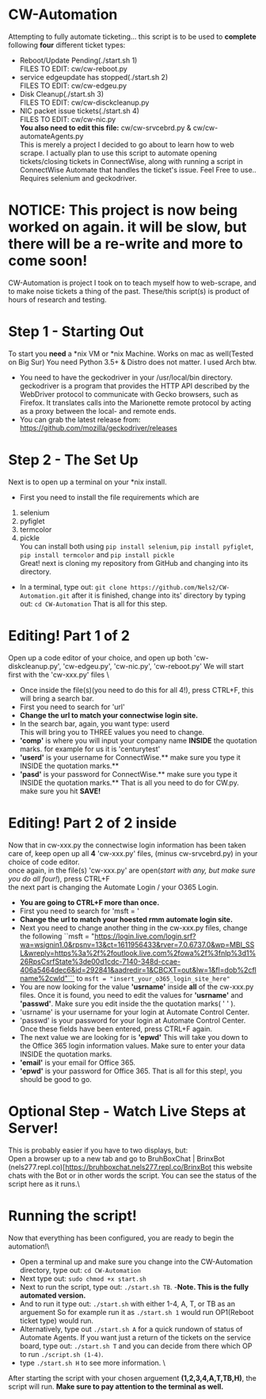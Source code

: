 # CW-Automation
Attempting to fully automate ticketing...
this script is to be used to **complete** following **four** different ticket types: 

- Reboot/Update Pending(./start.sh 1) \
FILES TO EDIT: cw/cw-reboot.py 
- service edgeupdate has stopped(./start.sh 2) \
FILES TO EDIT: cw/cw-edgeu.py 
- Disk Cleanup(./start.sh 3) \
FILES TO EDIT: cw/cw-disckcleanup.py
- NIC packet issue tickets(./start.sh 4) \
FILES TO EDIT: cw/cw-nic.py \
**You also need to edit this file:** cw/cw-srvcebrd.py & cw/cw-automateAgents.py \
This is merely a project I decided to go about to learn how to web scrape. I actually plan to use this script to automate opening tickets/closing tickets in ConnectWise, along with running a script in ConnectWise Automate that handles the ticket's issue.
Feel Free to use..
Requires selenium and geckodriver.
# NOTICE: This project is now being worked on again. it will be slow, but there will be a re-write and more to come soon!
CW-Automation is project I took on to teach myself how to web-scrape, and to make noise tickets a thing of the past. These/this script(s) is product of hours of research and testing.
# Step 1 - Starting Out
To start you **need** a *nix VM or *nix Machine. Works on mac as well(Tested on Big Sur) You need Python 3.5+ & Distro does not matter. I used Arch btw.

- You need to have the geckodriver in your /usr/local/bin directory.
geckodriver is a program that provides the HTTP API described by the WebDriver protocol to communicate with Gecko browsers, such as Firefox. It translates calls into the Marionette remote protocol by acting as a proxy between the local- and remote ends.
- You can grab the latest release from: https://github.com/mozilla/geckodriver/releases

# Step 2 - The Set Up
Next is to open up a terminal on your *nix install. 
- First you need to install the file requirements which are
1. selenium 
2. pyfiglet 
3. termcolor 
4. pickle \
You can install both using ```pip install selenium```, ```pip install pyfiglet```, ```pip install termcolor```  and ```pip install pickle``` \
Great! next is cloning my repository from GitHub and changing into its directory.
- In a terminal, type out: ```git clone https://github.com/Nels2/CW-Automation.git```
after it is finished, change into its' directory by typing out: ```cd CW-Automation```
That is all for this step.

# Editing! Part 1 of 2
Open up a code editor of your choice, and open up both 'cw-diskcleanup.py', 'cw-edgeu.py', 'cw-nic.py', 'cw-reboot.py' 
We will start first with the 'cw-xxx.py' files \
- Once inside the file(s)(you need to do this for all 4!), press CTRL+F, this will bring a search bar.
- First you need to search for 'url'
- **Change the url to match your connectwise login site.**
- In the search bar, again, you want type: userd \
This will bring you to THREE values you need to change.
- **'comp'** is where you will input your company name **INSIDE**  the quotation marks. for example for us it is 'centurytest'
- **'userd'** is your username for ConnectWise.** make sure you type it INSIDE the quotation marks.**
- **'pasd'** is your password for ConnectWise.** make sure you type it INSIDE the quotation marks.**
That is all you need to do for CW.py. make sure you hit **SAVE!** 
# Editing! Part 2 of 2 inside 
Now that in cw-xxx.py the connectwise login information has been taken care of, keep open up all **4** 'cw-xxx.py' files, (minus cw-srvcebrd.py) in your choice of code editor.\
once again, in the file(s) 'cw-xxx.py' are open(*start with any, but make sure you do all four!*), press CTRL+F\
the next part is changing the Automate Login / your O365 Login.
- **You are going to CTRL+F more than once.**
- First you need to search for 'msft = ' 
- **Change the url to match your hoested rmm automate login site.**
- Next you need to change another thing in the cw-xxx.py files, change the following ``msft = "https://login.live.com/login.srf?wa=wsignin1.0&rpsnv=13&ct=1611956433&rver=7.0.6737.0&wp=MBI_SSL&wreply=https%3a%2f%2foutlook.live.com%2fowa%2f%3fnlp%3d1%26RpsCsrfState%3de00d1cdc-7140-348d-ccae-406a5464dec6&id=292841&aadredir=1&CBCXT=out&lw=1&fl=dob%2cflname%2cwld"``` to ```msft = "insert_your_o365_login_site_here"``` 
- You are now looking for the value **'usrname'** inside **all** of the cw-xxx.py files.
Once it is found, you need to edit the values for **'usrname'** and **'passwd'**. Make sure you edit inside the the quotation marks( ' ' ). 
- 'usrname' is your username for your login at Automate Control Center. 
- 'passwd' is your password for your login at Automate Control Center.
Once these fields have been entered, press CTRL+F again.
- The next value we are looking for is **'epwd'**
This will take you down to the Office 365 login information values. Make sure to enter your data INSIDE the quotation marks.
- **'email'** is your email for Office 365.
- **'epwd'** is your password for Office 365.
That is all for this step!, you should be good to go.

# Optional Step - Watch Live Steps at Server!
This is probably easier if you have to two displays, but:\
Open a browser up to a new tab and go to BruhBoxChat | BrinxBot (nels277.repl.co)\[https://bruhboxchat.nels277.repl.co/BrinxBot
this website chats with the Bot or in other words the script. You can see the status of the script here as it runs.\

# Running the script!
Now that everything has been configured, you are ready to begin the automation!\
- Open a terminal up and make sure you change into the CW-Automation directory, type out: ```cd CW-Automation```
- Next type out: ```sudo chmod +x start.sh```
- Next to run the script, type out: ```./start.sh TB```. -**Note. This is the fully automated version.**
- And to run it type out: ```./start.sh``` with either 1-4, A, T, or TB as an arguement
So for example run it as ```./start.sh 1``` would run OP1(Reboot ticket type) would run.
- Alternatively, type out ```./start.sh A``` for a quick rundown of status of Automate Agents.
If you want just a return of the tickets on the service board, type out: ```./start.sh T``` and you can decide from there which OP to run ```./script.sh (1-4)```.
- type ```./start.sh H``` to see more information. \

After starting the script with your chosen arguement **(1,2,3,4,A,T,TB,H)**, the script will run. **Make sure to pay attention to the terminal as well.** 
